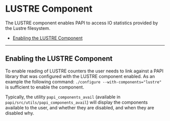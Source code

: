 # LUSTRE Component

The LUSTRE component enables PAPI to access IO statistics provided by the Lustre filesystem.

* [Enabling the LUSTRE Component](#markdown-header-enabling-the-lustre-component)

***
## Enabling the LUSTRE Component

To enable reading of LUSTRE counters the user needs to link against a
PAPI library that was configured with the LUSTRE component enabled.  As an
example the following command: `./configure --with-components="lustre"` is
sufficient to enable the component.

Typically, the utility `papi_components_avail` (available in
`papi/src/utils/papi_components_avail`) will display the components available
to the user, and whether they are disabled, and when they are disabled why.
